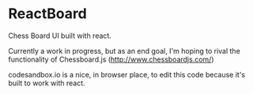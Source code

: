 # ReactBoard
Chess Board UI built with react.

Currently a work in progress, but as an end goal, I'm hoping to rival the functionality of Chessboard.js (http://www.chessboardjs.com/)


codesandbox.io is a nice, in browser place, to edit this code because it's built to work with react.
